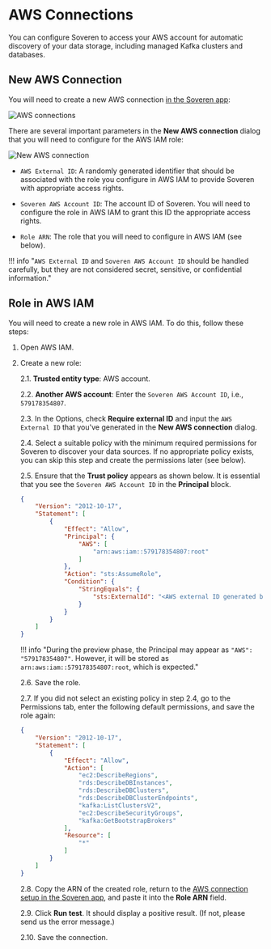 # AWS Connections

You can configure Soveren to access your AWS account for automatic discovery of your data storage, including managed Kafka clusters and databases.

## New AWS Connection

You will need to create a new AWS connection [in the Soveren app](https://app.soveren.io/infrastructure-access/aws):

![AWS connections](../../img/administration/aws-connections.png "AWS connections")

There are several important parameters in the **New AWS connection** dialog that you will need to configure for the AWS IAM role:

![New AWS connection](../../img/administration/new-aws-connection.png "New AWS connection")

* `AWS External ID`: A randomly generated identifier that should be associated with the role you configure in AWS IAM to provide Soveren with appropriate access rights.

* `Soveren AWS Account ID`: The account ID of Soveren. You will need to configure the role in AWS IAM to grant this ID the appropriate access rights.

* `Role ARN`: The role that you will need to configure in AWS IAM (see below).

!!! info "`AWS External ID` and `Soveren AWS Account ID` should be handled carefully, but they are not considered secret, sensitive, or confidential information."

## Role in AWS IAM

You will need to create a new role in AWS IAM. To do this, follow these steps:

1. Open AWS IAM.

2. Create a new role:

    2.1. **Trusted entity type**: AWS account.

    2.2. **Another AWS account**: Enter the `Soveren AWS Account ID`, i.e., `579178354807`.

    2.3. In the Options, check **Require external ID** and input the `AWS External ID` that you've generated in the **New AWS connection** dialog.

    2.4. Select a suitable policy with the minimum required permissions for Soveren to discover your data sources. If no appropriate policy exists, you can skip this step and create the permissions later (see below).

    2.5. Ensure that the **Trust policy** appears as shown below. It is essential that you see the `Soveren AWS Account ID` in the **Principal** block.

    ```json
    {
        "Version": "2012-10-17",
        "Statement": [
            {
                "Effect": "Allow",
                "Principal": {
                    "AWS": [
                        "arn:aws:iam::579178354807:root"
                    ]
                },
                "Action": "sts:AssumeRole",
                "Condition": {
                    "StringEquals": {
                        "sts:ExternalId": "<AWS external ID generated by Soveren>"
                    }
                }
            }
        ]
    }
    ```

    !!! info "During the preview phase, the Principal may appear as `"AWS": "579178354807"`. However, it will be stored as `arn:aws:iam::579178354807:root`, which is expected."

    2.6. Save the role.

    2.7. If you did not select an existing policy in step 2.4, go to the Permissions tab, enter the following default permissions, and save the role again:

    ```json
    {
        "Version": "2012-10-17",
        "Statement": [
            {
                "Effect": "Allow",
                "Action": [
                    "ec2:DescribeRegions",
                    "rds:DescribeDBInstances",
                    "rds:DescribeDBClusters",
                    "rds:DescribeDBClusterEndpoints",
                    "kafka:ListClustersV2",
                    "ec2:DescribeSecurityGroups",
                    "kafka:GetBootstrapBrokers"
                ],
                "Resource": [
                    "*"
                ]
            }
        ]
    }
    ```

    2.8. Copy the ARN of the created role, return to the [AWS connection setup in the Soveren app](https://app.soveren.io/infrastructure-access/aws), and paste it into the **Role ARN** field.

    2.9. Click **Run test**. It should display a positive result. (If not, please send us the error message.)

    2.10. Save the connection.
